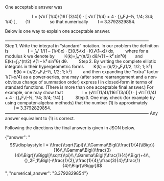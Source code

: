 One acceptable answer was

    
  I = (√π Γ(1/4)/(16 Γ(3/4))) · [ √π Γ(1/4) + 4 · {}₂F₁(–½, 1/4; 3/4; 1/4) ],  (1)
    
so that numerically
  I ≈ 3.3792829854.

Below is one way to explain one acceptable answer.

–––––––––––––––––––––––––––––––––––––––––––––––––––––––––––––––––––
Step 1. Write the integral in “standard” notation. In our problem the definition is
  
  I = ∫₀¹ 1/(1 – (1/4)x) · E(0.5√x) · K(√(1–x)) dx,
  
where for a modulus k we denote by
  K(k)=∫₀^(π/2) dθ/√(1 – k² sin²θ)  and  E(k)=∫₀^(π/2) √(1 – k² sin²θ) dθ.
  
Step 2. By writing the complete elliptic integrals in their hypergeometric forms
  K(k) = (π/2)·₂F₁(1/2, 1/2; 1; k²)
  E(k) = (π/2)·₂F₁(–½, 1/2; 1; k²)
  
and then expanding the “extra” factor 1/(1–x/4) as a power‐series, one may (after some rearrangement and a non‐obvious change of summation order) express I in closed‐form in terms of standard functions. (There is more than one acceptable final answer.) For example, one may show that
  
  I = (√π Γ(1/4)/(16 Γ(3/4))) · [ √π Γ(1/4) + 4 ⋅ {}₂F₁(–½, 1/4; 3/4; 1/4) ].
  
Step 3. One may check (for example by using computer‐algebra methods) that the number (1) is approximately
  
  I ≈ 3.3792829854.
  
–––––––––––––––––––––––––––––––––––––––––––––––––––––––––––––––––––
Any answer equivalent to (1) is correct.

Following the directions the final answer is given in JSON below.

{"answer": "$$\\displaystyle I = \\frac{\\sqrt{\\pi}\\,\\Gamma\\Bigl(\\frac{1}{4}\\Bigr)}{16\\,\\Gamma\\Bigl(\\frac{3}{4}\\Bigr)}\\Biggl[\\sqrt{\\pi}\\,\\Gamma\\Bigl(\\frac{1}{4}\\Bigr)+4\\,{}_2F_1\\Bigl(-\\frac{1}{2},\\frac{1}{4};\\frac{3}{4};\\frac{1}{4}\\Bigr)\\Biggr]$$", "numerical_answer": "3.3792829854"}